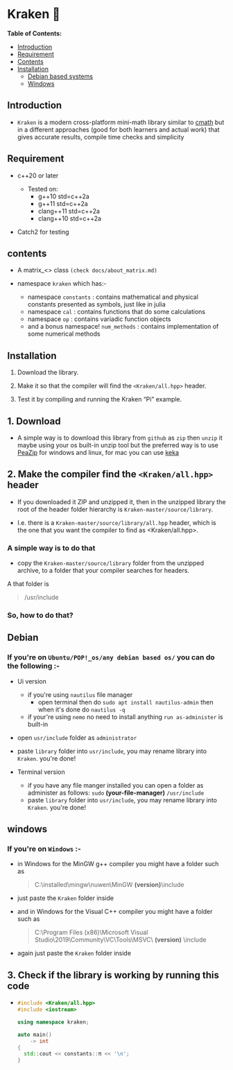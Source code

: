 # Kraken :octopus:

**Table of Contents:**

* [Introduction](#introduction)
* [Requirement](#requirement)
* [Contents](#contents)
* [Installation](#installation)
  * [Debian based systems](#debian)
  * [Windows](#windows)

## Introduction

* `Kraken` is a modern cross-platform mini-math library similar to [cmath][] but in a different approaches (good for both learners and actual work) that gives accurate results, compile time checks and simplicity

## Requirement

* c++20 or later
  * Tested on:
    * g++10 std=c++2a
    * g++11 std=c++2a
    * clang++11 std=c++2a
    * clang++10 std=c++2a

* Catch2 for testing

## contents

* A matrix_<> class `(check docs/about_matrix.md)`

* namespace `kraken` which has:-

  * namespace `constants` : contains mathematical and physical constants presented as symbols, just like in julia
  * namespace `cal`       : contains functions that do some calculations
  * namespace `op`        : contains variadic function objects
  * and a bonus namespace! `num_methods` : contains implementation of some numerical methods

## Installation

1. Download the library.
2. Make it so that the compiler will find the `<Kraken/all.hpp>` header.

3. Test it by compiling and running the Kraken “Pi” example.

## 1. Download

* A simple way is to download this library from `github` as `zip` then `unzip` it maybe using your os built-in unzip tool but the preferred way is to use [PeaZip][] for windows and linux, for mac you can use [keka][]

## 2. Make the compiler find the `<Kraken/all.hpp>` header

* If you downloaded it ZIP and unzipped it, then in the unzipped library the root of the header folder hierarchy is `Kraken-master/source/library`.

* I.e. there is a `Kraken-master/source/library/all.hpp` header, which is the one that you want the compiler to find as <Kraken/all.hpp>.

### A simple way is to do that

* copy the `Kraken-master/source/library` folder from the unzipped archive, to a folder that your compiler searches for headers.

A that folder is
> /usr/include

### So, how to do that?

## Debian

### If you're on `Ubuntu/POP!_os/any debian based os/` you can do the following :-

* Ui version
  * if you're using `nautilus` file manager
    * open terminal then do `sudo apt install nautilus-admin` then when it's done do `nautilus -q`
  * if your're using `nemo` no need to install anything `run as-administer` is built-in

* open `usr/include` folder as `administrator`
* paste `library` folder into `usr/include`, you may rename library into `Kraken`. you're done!

* Terminal version
  * if you have any file manger installed you can open a folder as administer as follows:
    `sudo` **(your-file-manager)** ` /usr/include `
  * paste `library` folder into `usr/include`, you may rename library into `Kraken`. you're done!

## windows

### If you're on `Windows` :-

* in Windows for the MinGW g++ compiler you might have a folder such as
  > C:\installed\mingw\nuwen\MinGW **(version)**\include
* just paste the `Kraken` folder inside

* and in Windows for the Visual C++ compiler you might have a folder such as
  > C:\Program Files (x86)\Microsoft Visual Studio\2019\Community\VC\Tools\MSVC\ **(version)** \include
* again just paste the `Kraken` folder inside

## 3. Check if the library is working by running this code

* ```cpp
  #include <Kraken/all.hpp>
  #include <iostream>

  using namespace kraken;

  auto main()
      -> int
  {
    std::cout << constants::π << '\n';
  }
  ```

[cmath]: https://en.cppreference.com/w/cpp/header/cmath
[PeaZip]: https://peazip.github.io/
[keka]: https://www.keka.io/en/
